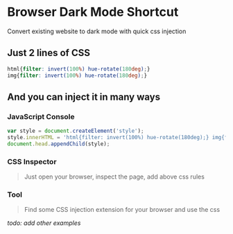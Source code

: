# Browser Dark Mode Shortcut
Convert existing website to dark mode with quick css injection

## Just 2 lines of CSS

```css
html{filter: invert(100%) hue-rotate(180deg);}
img{filter: invert(100%) hue-rotate(180deg);}
```

## And you can inject it in many ways

### JavaScript Console
```js
var style = document.createElement('style');
style.innerHTML = 'html{filter: invert(100%) hue-rotate(180deg);} img{filter: invert(100%) hue-rotate(180deg);}';
document.head.appendChild(style);
```

### CSS Inspector
> Just open your browser, inspect the page, add above css rules

### Tool
> Find some CSS injection extension for your browser and use the css


_todo: add other examples_
